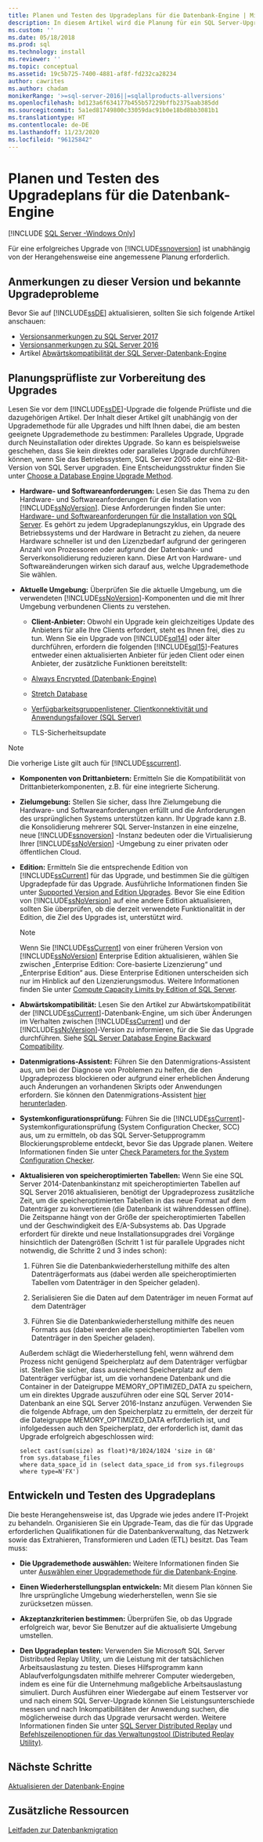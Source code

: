 ```yaml
---
title: Planen und Testen des Upgradeplans für die Datenbank-Engine | Microsoft-Dokumentation
description: In diesem Artikel wird die Planung für ein SQL Server-Upgrade beschrieben, einschließlich einer Planungsprüfliste sowie das Entwickeln und Testen eines Upgradeplans.
ms.custom: ''
ms.date: 05/18/2018
ms.prod: sql
ms.technology: install
ms.reviewer: ''
ms.topic: conceptual
ms.assetid: 19c5b725-7400-4881-af8f-fd232ca28234
author: cawrites
ms.author: chadam
monikerRange: '>=sql-server-2016||=sqlallproducts-allversions'
ms.openlocfilehash: bd123a6f634177b455b57229bffb2375aab385dd
ms.sourcegitcommit: 5a1ed81749800c33059dac91b0e18bd8bb3081b1
ms.translationtype: HT
ms.contentlocale: de-DE
ms.lasthandoff: 11/23/2020
ms.locfileid: "96125842"
---
```

# <a name="plan-and-test-the-database-engine-upgrade-plan"></a>Planen und Testen des Upgradeplans für die Datenbank-Engine

[!INCLUDE [SQL Server -Windows Only](../../includes/applies-to-version/sql-windows-only.md)]
  
 Für eine erfolgreiches Upgrade von [!INCLUDE[ssnoversion](../../includes/ssnoversion-md.md)] ist unabhängig von der Herangehensweise eine angemessene Planung erforderlich.  
  
## <a name="release-notes-and-known-upgrade-issues"></a>Anmerkungen zu dieser Version und bekannte Upgradeprobleme  
 Bevor Sie auf [!INCLUDE[ssDE](../../includes/ssde-md.md)] aktualisieren, sollten Sie sich folgende Artikel anschauen:

- [Versionsanmerkungen zu SQL Server 2017](../../sql-server/sql-server-2017-release-notes.md) 
- [Versionsanmerkungen zu SQL Server 2016](../../sql-server/sql-server-2016-release-notes.md) 
- Artikel [Abwärtskompatibilität der SQL Server-Datenbank-Engine](../discontinued-database-engine-functionality-in-sql-server.md)  
  
## <a name="pre-upgrade-planning-checklist"></a>Planungsprüfliste zur Vorbereitung des Upgrades  
 Lesen Sie vor dem [!INCLUDE[ssDE](../../includes/ssde-md.md)]-Upgrade die folgende Prüfliste und die dazugehörigen Artikel. Der Inhalt dieser Artikel gilt unabhängig von der Upgrademethode für alle Upgrades und hilft Ihnen dabei, die am besten geeignete Upgrademethode zu bestimmen: Paralleles Upgrade, Upgrade durch Neuinstallation oder direktes Upgrade. So kann es beispielsweise geschehen, dass Sie kein direktes oder paralleles Upgrade durchführen können, wenn Sie das Betriebssystem, SQL Server 2005 oder eine 32-Bit-Version von SQL Server upgraden. Eine Entscheidungsstruktur finden Sie unter [Choose a Database Engine Upgrade Method](../../database-engine/install-windows/choose-a-database-engine-upgrade-method.md).  
  
-   **Hardware- und Softwareanforderungen:** Lesen Sie das Thema zu den Hardware- und Softwareanforderungen für die Installation von [!INCLUDE[ssNoVersion](../../includes/ssnoversion-md.md)]. Diese Anforderungen finden Sie unter: [Hardware- und Softwareanforderungen für die Installation von SQL Server](../../sql-server/install/hardware-and-software-requirements-for-installing-sql-server.md). Es gehört zu jedem Upgradeplanungszyklus, ein Upgrade des Betriebssystems und der Hardware in Betracht zu ziehen, da neuere Hardware schneller ist und den Lizenzbedarf aufgrund der geringeren Anzahl von Prozessoren oder aufgrund der Datenbank- und Serverkonsolidierung reduzieren kann. Diese Art von Hardware- und Softwareänderungen wirken sich darauf aus, welche Upgrademethode Sie wählen.  
  
-   **Aktuelle Umgebung:** Überprüfen Sie die aktuelle Umgebung, um die verwendeten [!INCLUDE[ssNoVersion](../../includes/ssnoversion-md.md)]-Komponenten und die mit Ihrer Umgebung verbundenen Clients zu verstehen.  
  
    -   **Client-Anbieter:** Obwohl ein Upgrade kein gleichzeitiges Update des Anbieters für alle Ihre Clients erfordert, steht es Ihnen frei, dies zu tun. Wenn Sie ein Upgrade von [!INCLUDE[sql14](../../includes/sssql14-md.md)] oder älter durchführen, erfordern die folgenden [!INCLUDE[sql15](../../includes/sssql15-md.md)]-Features entweder einen aktualisierten Anbieter für jeden Client oder einen Anbieter, der zusätzliche Funktionen bereitstellt:  
  
       -   [Always Encrypted &#40;Datenbank-Engine&#41;](../../relational-databases/security/encryption/always-encrypted-database-engine.md)  
  
       -   [Stretch Database](../../sql-server/stretch-database/stretch-database.md)  
  
       -   [Verfügbarkeitsgruppenlistener, Clientkonnektivität und Anwendungsfailover &#40;SQL Server&#41;](../../database-engine/availability-groups/windows/listeners-client-connectivity-application-failover.md)  
  
       -   TLS-Sicherheitsupdate  

   >[!NOTE]
   >Die vorherige Liste gilt auch für [!INCLUDE[sscurrent](../../includes/sscurrent-md.md)].
  
-   **Komponenten von Drittanbietern:** Ermitteln Sie die Kompatibilität von Drittanbieterkomponenten, z.B. für eine integrierte Sicherung.  
  
-   **Zielumgebung:** Stellen Sie sicher, dass Ihre Zielumgebung die Hardware- und Softwareanforderungen erfüllt und die Anforderungen des ursprünglichen Systems unterstützen kann. Ihr Upgrade kann z.B. die Konsolidierung mehrerer SQL Server-Instanzen in eine einzelne, neue [!INCLUDE[ssnoversion](../../includes/ssnoversion-md.md)] -Instanz bedeuten oder die Virtualisierung Ihrer [!INCLUDE[ssNoVersion](../../includes/ssnoversion-md.md)] -Umgebung zu einer privaten oder öffentlichen Cloud.  
  
-   **Edition:** Ermitteln Sie die entsprechende Edition von [!INCLUDE[ssCurrent](../../includes/ssnoversion-md.md)] für das Upgrade, und bestimmen Sie die gültigen Upgradepfade für das Upgrade. Ausführliche Informationen finden Sie unter [Supported Version and Edition Upgrades](../../database-engine/install-windows/supported-version-and-edition-upgrades.md). Bevor Sie eine Edition von [!INCLUDE[ssNoVersion](../../includes/ssnoversion-md.md)] auf eine andere Edition aktualisieren, sollten Sie überprüfen, ob die derzeit verwendete Funktionalität in der Edition, die Ziel des Upgrades ist, unterstützt wird.  
  
    > [!NOTE]  
    >  Wenn Sie [!INCLUDE[ssCurrent](../../includes/ssnoversion-md.md)] von einer früheren Version von [!INCLUDE[ssNoVersion](../../includes/ssnoversion-md.md)] Enterprise Edition aktualisieren, wählen Sie zwischen „Enterprise Edition: Core-basierte Lizenzierung“ und „Enterprise Edition“ aus. Diese Enterprise Editionen unterscheiden sich nur im Hinblick auf den Lizenzierungsmodus. Weitere Informationen finden Sie unter [Compute Capacity Limits by Edition of SQL Server](../../sql-server/compute-capacity-limits-by-edition-of-sql-server.md).  
  
-   **Abwärtskompatibilität:** Lesen Sie den Artikel zur Abwärtskompatibilität der [!INCLUDE[ssCurrent](../../includes/ssnoversion-md.md)]-Datenbank-Engine, um sich über Änderungen im Verhalten zwischen [!INCLUDE[ssCurrent](../../includes/ssnoversion-md.md)] und der [!INCLUDE[ssNoVersion](../../includes/ssnoversion-md.md)]-Version zu informieren, für die Sie das Upgrade durchführen. Siehe [SQL Server Database Engine Backward Compatibility](../discontinued-database-engine-functionality-in-sql-server.md).  
  
-   **Datenmigrations-Assistent:** Führen Sie den Datenmigrations-Assistent aus, um bei der Diagnose von Problemen zu helfen, die den Upgradeprozess blockieren oder aufgrund einer erheblichen Änderung auch Änderungen an vorhandenen Skripts oder Anwendungen erfordern.
    Sie können den Datenmigrations-Assistent [hier herunterladen](https://aka.ms/get-dma).  
  
-   **Systemkonfigurationsprüfung:** Führen Sie die [!INCLUDE[ssCurrent](../../includes/ssnoversion-md.md)]-Systemkonfigurationsprüfung (System Configuration Checker, SCC) aus, um zu ermitteln, ob das SQL Server-Setupprogramm Blockierungsprobleme entdeckt, bevor Sie das Upgrade planen. Weitere Informationen finden Sie unter [Check Parameters for the System Configuration Checker](../../database-engine/install-windows/check-parameters-for-the-system-configuration-checker.md).  
  
-   **Aktualisieren von speicheroptimierten Tabellen:** Wenn Sie eine SQL Server 2014-Datenbankinstanz mit speicheroptimierten Tabellen auf SQL Server 2016 aktualisieren, benötigt der Upgradeprozess zusätzliche Zeit, um die speicheroptimierten Tabellen in das neue Format auf dem Datenträger zu konvertieren (die Datenbank ist währenddessen offline).   Die Zeitspanne hängt von der Größe der speicheroptimierten Tabellen und der Geschwindigkeit des E/A-Subsystems ab. Das Upgrade erfordert für direkte und neue Installationsupgrades drei Vorgänge hinsichtlich der Datengrößen (Schritt 1 ist für parallele Upgrades nicht notwendig, die Schritte 2 und 3 indes schon):  
  
    1.  Führen Sie die Datenbankwiederherstellung mithilfe des alten Datenträgerformats aus (dabei werden alle speicheroptimierten Tabellen vom Datenträger in den Speicher geladen).  
  
    2.  Serialisieren Sie die Daten auf dem Datenträger im neuen Format auf dem Datenträger  
  
    3.  Führen Sie die Datenbankwiederherstellung mithilfe des neuen Formats aus (dabei werden alle speicheroptimierten Tabellen vom Datenträger in den Speicher geladen).  
  
     Außerdem schlägt die Wiederherstellung fehl, wenn während dem Prozess nicht genügend Speicherplatz auf dem Datenträger verfügbar ist. Stellen Sie sicher, dass ausreichend Speicherplatz auf dem Datenträger verfügbar ist, um die vorhandene Datenbank und die Container in der Dateigruppe MEMORY_OPTIMIZED_DATA zu speichern, um ein direktes Upgrade auszuführen oder eine SQL Server 2014-Datenbank an eine SQL Server 2016-Instanz anzufügen. Verwenden Sie die folgende Abfrage, um den Speicherplatz zu ermitteln, der derzeit für die Dateigruppe MEMORY_OPTIMIZED_DATA erforderlich ist, und infolgedessen auch den Speicherplatz, der erforderlich ist, damit das Upgrade erfolgreich abgeschlossen wird:  
  
    ```  
    select cast(sum(size) as float)*8/1024/1024 'size in GB'   
    from sys.database_files  
    where data_space_id in (select data_space_id from sys.filegroups where type=N'FX')  
    ```  
  
## <a name="develop-and-test-the-upgrade-plan"></a>Entwickeln und Testen des Upgradeplans  
 Die beste Herangehensweise ist, das Upgrade wie jedes andere IT-Projekt zu behandeln. Organisieren Sie ein Upgrade-Team, das die für das Upgrade erforderlichen Qualifikationen für die Datenbankverwaltung, das Netzwerk sowie das Extrahieren, Transformieren und Laden (ETL) besitzt. Das Team muss:  
  
-   **Die Upgrademethode auswählen:** Weitere Informationen finden Sie unter [Auswählen einer Upgrademethode für die Datenbank-Engine](../../database-engine/install-windows/choose-a-database-engine-upgrade-method.md).  
  
-   **Einen Wiederherstellungsplan entwickeln:** Mit diesem Plan können Sie Ihre ursprüngliche Umgebung wiederherstellen, wenn Sie sie zurücksetzen müssen.  
  
-   **Akzeptanzkriterien bestimmen:** Überprüfen Sie, ob das Upgrade erfolgreich war, bevor Sie Benutzer auf die aktualisierte Umgebung umstellen.  
  
-   **Den Upgradeplan testen:** Verwenden Sie Microsoft SQL Server Distributed Replay Utility, um die Leistung mit der tatsächlichen Arbeitsauslastung zu testen. Dieses Hilfsprogramm kann Ablaufverfolgungsdaten mithilfe mehrerer Computer wiedergeben, indem es eine für die Unternehmung maßgebliche Arbeitsauslastung simuliert. Durch Ausführen einer Wiedergabe auf einem Testserver vor und nach einem SQL Server-Upgrade können Sie Leistungsunterschiede messen und nach Inkompatibilitäten der Anwendung suchen, die möglicherweise durch das Upgrade verursacht werden. Weitere Informationen finden Sie unter [SQL Server Distributed Replay](../../tools/distributed-replay/sql-server-distributed-replay.md) und [Befehlszeilenoptionen für das Verwaltungstool &#40;Distributed Replay Utility&#41;](../../tools/distributed-replay/administration-tool-command-line-options-distributed-replay-utility.md).  
  
## <a name="next-steps"></a>Nächste Schritte  
[Aktualisieren der Datenbank-Engine](../../database-engine/install-windows/upgrade-database-engine.md) 
  
## <a name="additional-resources"></a>Zusätzliche Ressourcen 
[Leitfaden zur Datenbankmigration](https://aka.ms/datamigration)